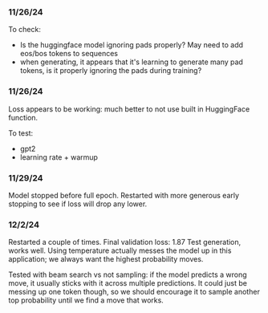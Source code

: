 ### 11/26/24

To check:
- Is the huggingface model ignoring pads properly? May need to add eos/bos tokens to sequences
- when generating, it appears that it's learning to generate many pad tokens, is it properly ignoring the pads during training?

### 11/26/24

Loss appears to be working: much better to not use built in HuggingFace function.

To test:
- gpt2
- learning rate + warmup

### 11/29/24

Model stopped before full epoch. Restarted with more generous early stopping to see if loss will drop any lower.

### 12/2/24

Restarted a couple of times. Final validation loss: 1.87
Test generation, works well. Using temperature actually messes the model up in this application; we always want the highest probability moves.

Tested with beam search vs not sampling: if the model predicts a wrong move, it usually sticks with it across multiple predictions. It could just be messing up one token though, so we should encourage it to sample another top probability until we find a move that works.